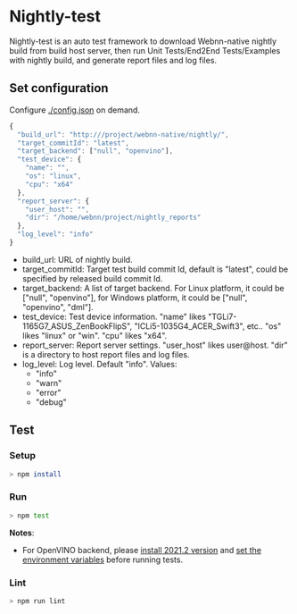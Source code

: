 # Nightly-test

Nightly-test is an auto test framework to download Webnn-native nightly build from build host server, then run Unit Tests/End2End Tests/Examples with nightly build, and generate report files and log files.

## Set configuration

Configure [./config.json](./config.json) on demand.

```js
{
  "build_url": "http:///project/webnn-native/nightly/",
  "target_commitId": "latest",
  "target_backend": ["null", "openvino"],
  "test_device": {
    "name": "",
    "os": "linux",
    "cpu": "x64"
  },
  "report_server": {
    "user_host": "",
    "dir": "/home/webnn/project/nightly_reports"
  },
  "log_level": "info"
}
```
* build_url: URL of nightly build.
* target_commitId: Target test build commit Id, default is "latest", could be specified by released build commit Id.
* target_backend: A list of target backend. For Linux platform, it could be ["null", "openvino"], for Windows platform, it could be ["null", "openvino", "dml"].
* test_device: Test device information. "name" likes "TGLi7-1165G7_ASUS_ZenBookFlipS", "ICLi5-1035G4_ACER_Swift3", etc.. "os" likes "linux" or "win". "cpu" likes "x64".
* report_server: Report server settings. "user_host" likes user@host. "dir" is a directory to host report files and log files.
* log_level: Log level. Default "info". Values:
  - "info"
  - "warn"
  - "error"
  - "debug"

## Test

### Setup

```sh
> npm install
```

### Run

```sh
> npm test
```

**Notes**:
 * For OpenVINO backend, please [install 2021.2 version](https://docs.openvinotoolkit.org/2021.2/openvino_docs_install_guides_installing_openvino_linux.html#install-openvino) and [set the environment variables](https://docs.openvinotoolkit.org/2021.2/openvino_docs_install_guides_installing_openvino_linux.html#set-the-environment-variables) before running tests.


 ### Lint

```sh
> npm run lint
```